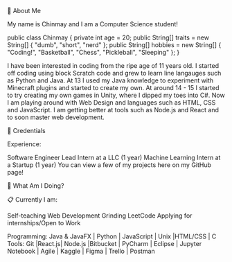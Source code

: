📮 About Me

My name is Chinmay and I am a Computer Science student!

public class Chinmay
{
  private int age = 20;
  public String[] traits = new String[] { "dumb", "short", "nerd" };
  public String[] hobbies = new String[] { "Coding!", "Basketball", "Chess", "Pickleball", "Sleeping" };
}

I have been interested in coding from the ripe age of 11 years old. I started off coding using block Scratch code and grew to learn line langauges such as Python and Java. At 13 I used my Java knowledge to experiment with Minecraft plugins and started to create my own. At around 14 - 15 I started to try creating my own games in Unity, where I dipped my toes into C#. Now I am playing around with Web Design and languages such as HTML, CSS and JavaScript. I am getting better at tools such as Node.js and React and to soon master web development.

💼 Credentials

Experience:

Software Engineer Lead Intern at a LLC (1 year)
Machine Learning Intern at a Startup (1 year)
You can view a few of my projects here on my GitHub page!

📍 What Am I Doing?

📋 Currently I am:

Self-teaching Web Development
Grinding LeetCode
Applying for internships/Open to Work

Programming: Java & JavaFX | Python | JavaScript | Unix |HTML/CSS | C
Tools: Git |React.js| Node.js |Bitbucket | PyCharm | Eclipse | Jupyter Notebook | Agile | Kaggle | Figma | Trello | Postman
